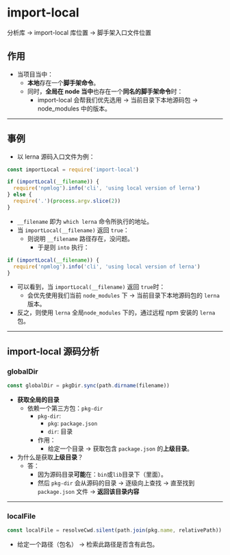 # import-local

分析库 -> import-local
库位置 -> 脚手架入口文件位置

## 作用

- 当项目当中：
  - **本地**存在一个**脚手架命令**。
  - 同时，**全局在 node 当中**也存在一个**同名的脚手架命令**时：
    - import-local 会帮我们优先选用 -> 当前目录下本地源码包 -> node_modules 中的版本。

---

## 事例

- 以 lerna 源码入口文件为例：

```js
const importLocal = require('import-local')

if (importLocal(__filename)) {
  require('npmlog').info('cli', 'using local version of lerna')
} else {
  require('.')(process.argv.slice(2))
}
```

- `__filename` 即为 `which lerna` 命令所执行的地址。
- 当 `importLocal(__filename)` 返回 `true`：
  - 则说明 `__filename` 路径存在，没问题。
    - 于是则 `into` 执行：

```js
if (importLocal(__filename)) {
  require('npmlog').info('cli', 'using local version of lerna')
}
```

- 可以看到，当 `importLocal(__filename)` 返回 `true`时：
  - 会优先使用我们当前 `node_modules` 下 -> 当前目录下本地源码包的 `lerna` 版本。
- 反之，则使用 `lerna` 全局`node_modules` 下的，通过远程 npm 安装的 `lerna` 包。

---

## import-local 源码分析

### globalDir

```js
const globalDir = pkgDir.sync(path.dirname(filename))
```

- **获取全局的目录**
  - 依赖一个第三方包：`pkg-dir`
    - `pkg-dir`:
      - `pkg`: `package.json`
      - `dir`: 目录
    - 作用：
      - 给定一个目录 -> 获取包含 `package.json` 的**上级目录**。
- 为什么是获取**上级目录**？
  - 答：
    - 因为源码目录**可能**在：`bin`或`lib`目录下（里面）。
    - 然后 `pkg-dir` 会从源码的目录 -> 逐级向上查找 -> 直至找到 `package.json` 文件 -> **返回该目录内容**

---

### localFile

```js
const localFile = resolveCwd.silent(path.join(pkg.name, relativePath))
```

- 给定一个路径（包名） -> 检索此路径是否含有此包。
